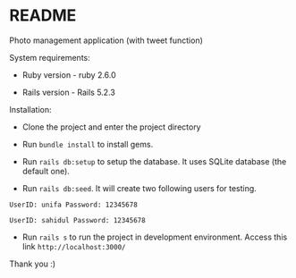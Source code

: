 # README

Photo management application (with tweet function)

System requirements:

* Ruby version - ruby 2.6.0

* Rails version - Rails 5.2.3

Installation:

* Clone the project and enter the project directory

* Run `bundle install` to install gems.

* Run `rails db:setup` to setup the database. It uses SQLite database (the default one).

* Run `rails db:seed`. It will create two following users for testing. 

`UserID: unifa Password: 12345678` 

`UserID: sahidul Password: 12345678`

* Run `rails s` to run the project in development environment. Access this link `http://localhost:3000/`

Thank you :)